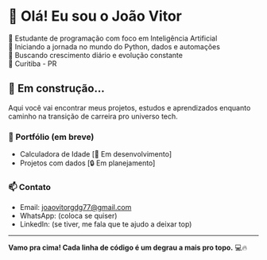 # 👋 Olá! Eu sou o João Vitor

🎯 Estudante de programação com foco em Inteligência Artificial  
🚀 Iniciando a jornada no mundo do Python, dados e automações  
📘 Buscando crescimento diário e evolução constante  
📍 Curitiba - PR

## 🚧 Em construção...
Aqui você vai encontrar meus projetos, estudos e aprendizados enquanto caminho na transição de carreira pro universo tech.

### 💼 Portfólio (em breve)
- Calculadora de Idade [🚧 Em desenvolvimento]
- Projetos com dados [🔒 Em planejamento]

### 📫 Contato
- Email: joaovitorgdg77@gmail.com
- WhatsApp: (coloca se quiser)
- LinkedIn: (se tiver, me fala que te ajudo a deixar top)

---

**Vamo pra cima! Cada linha de código é um degrau a mais pro topo.** 💻🔥
